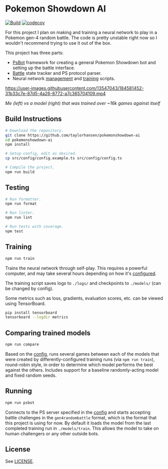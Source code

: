 # Pokemon Showdown AI

[![Build](https://github.com/taylorhansen/pokemonshowdown-ai/actions/workflows/build.yml/badge.svg)](https://github.com/taylorhansen/pokemonshowdown-ai/actions/workflows/build.yml)
[![codecov](https://codecov.io/gh/taylorhansen/pokemonshowdown-ai/branch/main/graph/badge.svg?token=qRdGD5oRzd)](https://codecov.io/gh/taylorhansen/pokemonshowdown-ai)

For this project I plan on making and training a neural network to play in a
Pokemon gen-4 random battle. The code is pretty unstable right now so I wouldn't
recommend trying to use it out of the box.

This project has three parts:

-   [PsBot](/src/psbot) framework for creating a general Pokemon Showdown bot
    and setting up the battle interface.
-   [Battle](/src/psbot/handlers/battle) state tracker and PS protocol parser.
-   Neural network [management](/src/model) and [training](/src/train) scripts.

https://user-images.githubusercontent.com/13547043/184581452-31b33c7e-87d5-4a26-8772-a7c365704109.mp4

_Me (left) vs a model (right) that was trained over ~16k games against itself_

## Build Instructions

```sh
# Download the repository.
git clone https://github.com/taylorhansen/pokemonshowdown-ai
cd pokemonshowdown-ai
npm install

# Setup config, edit as desired.
cp src/config/config.example.ts src/config/config.ts

# Compile the project.
npm run build
```

## Testing

```sh
# Run formatter.
npm run format

# Run linter.
npm run lint

# Run tests with coverage.
npm test
```

## Training

```sh
npm run train
```

Trains the neural network through self-play. This requires a powerful computer,
and may take several hours depending on how it's
[configured](/src/config/config.example.ts).

The training script saves logs to `./logs/` and checkpoints to `./models/` (can
be changed by config).

Some metrics such as loss, gradients, evaluation scores, etc. can be viewed
using TensorBoard.

```sh
pip install tensorboard
tensorboard --logdir metrics
```

## Comparing trained models

```sh
npm run compare
```

Based on the [config](/src/config/config.example.ts), runs several games between
each of the models that were created by differently-configured training runs
(via `npm run train`), round-robin style, in order to determine which model
performs the best against the others. Includes support for a baseline
randomly-acting model and fixed random seeds.

## Running

```sh
npm run psbot
```

Connects to the PS server specified in the
[config](/src/config/config.example.ts) and starts accepting battle challenges
in the `gen4randombattle` format, which is the format that this project is using
for now. By default it loads the model from the last completed training run in
`./models/train`. This allows the model to take on human challengers or any
other outside bots.

## License

See [LICENSE](/LICENSE).
